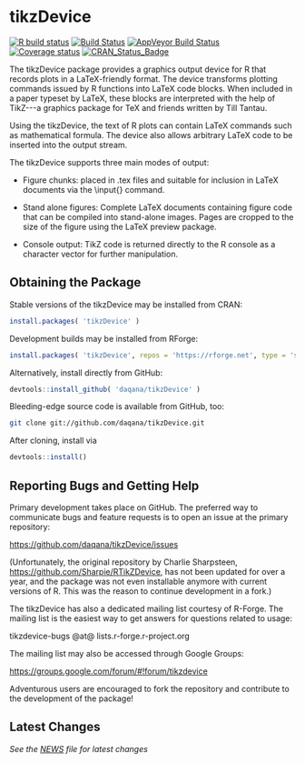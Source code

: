 tikzDevice
==========

[![R build status](https://github.com/daqana/tikzDevice/workflows/R-CMD-check/badge.svg)](https://github.com/daqana/tikzDevice/actions)
[![Build Status](https://travis-ci.org/daqana/tikzDevice.svg?branch=master)](https://travis-ci.org/daqana/tikzDevice) 
[![AppVeyor Build Status](https://ci.appveyor.com/api/projects/status/github/daqana/tikzDevice?branch=master&svg=true)](https://ci.appveyor.com/project/rstub/tikzDevice)   
[![Coverage status](https://codecov.io/gh/daqana/tikzDevice/branch/master/graph/badge.svg)](https://codecov.io/github/daqana/tikzDevice?branch=master) [![CRAN_Status_Badge](https://www.r-pkg.org/badges/version/tikzDevice)](https://cran.r-project.org/package=tikzDevice)

The tikzDevice package provides a graphics output device for R that records
plots in a LaTeX-friendly format. The device transforms plotting commands
issued by R functions into LaTeX code blocks. When included in a paper typeset
by LaTeX, these blocks are interpreted with the help of TikZ---a graphics
package for TeX and friends written by Till Tantau.

Using the tikzDevice, the text of R plots can contain LaTeX commands such as
mathematical formula. The device also allows arbitrary LaTeX code to be
inserted into the output stream.

The tikzDevice supports three main modes of output:

  - Figure chunks: placed in .tex files and suitable for inclusion in LaTeX
    documents via the \input{} command.

  - Stand alone figures: Complete LaTeX documents containing figure code that
    can be compiled into stand-alone images. Pages are cropped to the size of
    the figure using the LaTeX preview package.

  - Console output: TikZ code is returned directly to the R console as a
    character vector for further manipulation.


Obtaining the Package
---------------------

Stable versions of the tikzDevice may be installed from CRAN:

```r
install.packages( 'tikzDevice' )
```

Development builds may be installed from RForge:

```r
install.packages( 'tikzDevice', repos = 'https://rforge.net', type = 'source' )
```

Alternatively, install directly from GitHub:

```r
devtools::install_github( 'daqana/tikzDevice' )
```

Bleeding-edge source code is available from GitHub, too:

```sh
git clone git://github.com/daqana/tikzDevice.git
```

After cloning, install via

```r
devtools::install()
```

Reporting Bugs and Getting Help
-------------------------------

Primary development takes place on GitHub.  The preferred way to communicate
bugs and feature requests is to open an issue at the primary repository:

  https://github.com/daqana/tikzDevice/issues

(Unfortunately, the original repository by Charlie Sharpsteen,
https://github.com/Sharpie/RTikZDevice, has not been updated for over a year,
and the package was not even installable anymore with current versions of R.
This was the reason to continue development in a fork.)

The tikzDevice has also a dedicated mailing list courtesy of R-Forge.  The
mailing list is the easiest way to get answers for questions related
to usage:

  tikzdevice-bugs @at@ lists.r-forge.r-project.org

The mailing list may also be accessed through Google Groups:

  https://groups.google.com/forum/#!forum/tikzdevice

Adventurous users are encouraged to fork the repository and contribute
to the development of the package!


Latest Changes
--------------

*See the [NEWS][2] file for latest changes*

  [2]:https://github.com/daqana/tikzDevice/blob/master/NEWS.md
